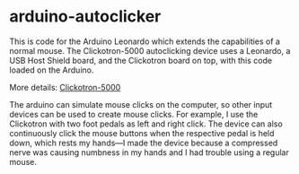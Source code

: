 # arduino-autoclicker

This is code for the Arduino Leonardo which extends the capabilities of a normal mouse. The Clickotron-5000 autoclicking device uses a Leonardo, a USB Host Shield board, and the Clickotron board on top, with this code loaded on the Arduino. 

More details: [Clickotron-5000](https://www.google.com)

The arduino can simulate mouse clicks on the computer, so other input devices can be used to create mouse clicks. For example, I use the Clickotron with two foot pedals as left and right click. The device can also continuously click the mouse buttons when the respective pedal is held down, which rests my hands—I made the device because a compressed nerve was causing numbness in my hands and I had trouble using a regular mouse.
